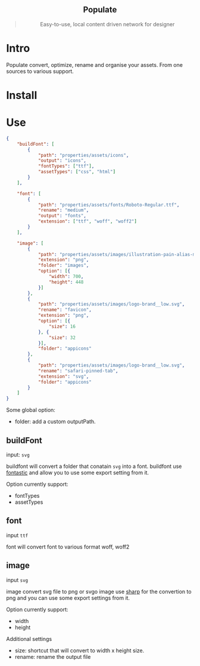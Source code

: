<h2 align="center">Populate</h2>

<blockquote align="center"> Easy-to-use, local content driven network for designer</blockquote>

# Intro

Populate convert, optimize, rename and organise your assets. From one sources to various support.

# Install

# Use

```json
{
	"buildFont": [
		{
			"path": "properties/assets/icons",
			"output": "icons",
			"fontTypes": ["ttf"],
			"assetTypes": ["css", "html"]
		}
	],

	"font": [
		{
			"path": "properties/assets/fonts/Roboto-Regular.ttf",
			"rename": "medium",
			"output": "fonts",
			"extension": ["ttf", "woff", "woff2"]
		}
	],

	"image": [
		{
			"path": "properties/assets/images/illustration-pain-alias-module.svg",
			"extension": "png",
			"folder": "images",
			"option": [{
				"width": 700,
				"height": 448
			}]
		},
		{
			"path": "properties/assets/images/logo-brand__low.svg",
			"rename": "favicon",
			"extension": "png",
			"option": [{
				"size": 16
			}, {
				"size": 32
			}],
			"folder": "appicons"
		},
		{
			"path": "properties/assets/images/logo-brand__low.svg",
			"rename": "safari-pinned-tab",
			"extension": "svg",
			"folder": "appicons"
		}
	]
}
```

Some global option:

-   folder: add a custom outputPath.

## buildFont

input: `svg`

buildfont will convert a folder that conatain `svg`  into a font. buildfont use [fontastic](https://github.com/tancredi/fantasticon) and allow you to use some export setting from it.

Option currently support:

-   fontTypes
-   assetTypes

## font

input `ttf`

font will convert font to various format woff, woff2

## image

input `svg`

image convert svg file to png or svgo
image use [sharp](https://github.com/lovell/sharp) for the convertion to png and you can use some export settings from it.

Option currently support:

-   width
-   height

Additional settings

-   size: shortcut that will convert to width x height size.
-   rename: rename the output file

